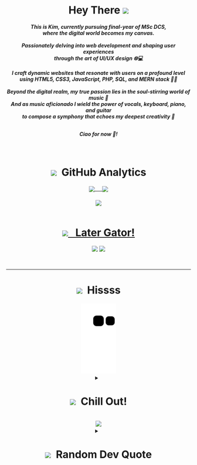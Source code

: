 <div>
<div align="center">
<h1><b>Hey There <img src="https://em-content.zobj.net/source/microsoft-teams/337/waving-hand_1f44b.png" width="50"/></b></h1>

<h5> This is Kim, currently pursuing final-year of MSc DCS,<br>
where the digital world becomes my canvas.<br><br>
Passionately delving into web development and shaping user experiences<br>
through the art of UI/UX design 🌐💻<br><br>
I craft dynamic websites that resonate with users on a profound level<br>
using HTML5, CSS3, JavaScript, PHP, SQL, and MERN stack 🚀🎨<br><br>
Beyond the digital realm, my true passion lies in the soul-stirring world of music 🎵<br>
And as music aficionado I wield the power of vocals, keyboard, piano, and guitar<br>
to compose a symphony that echoes my deepest creativity 💖<br><br>

Ciao for now 💓!</h5>
</div>
</br>

 <div align="center">
        <h1><b><img src="https://ouch-cdn2.icons8.com/jkTEVZRCBswUm6H4IwB0aEZtA6M_ua41P8sCWtib8Ec/rs:fit:256:203/czM6Ly9pY29uczgu/b3VjaC1wcm9kLmFz/c2V0cy9zdmcvMjMy/LzIyN2M2ZjgyLTQy/NjgtNGYwNS1iNDUz/LTc4ZjkzZTIyOTc5/MS5zdmc.png" width="75"> &nbsp;GitHub Analytics<b></h1>
          <a href="https://github.com/Kimberly-Marcelin-Nathan">
   <img align="center" height="170" src="https://github-readme-stats-kimberly-marcelin-nathan.vercel.app/api/top-langs/?username=Kimberly-Marcelin-Nathan&layout=compact&langs_count=16&theme=dracula"/>&nbsp &nbsp &nbsp
  <img align="center" src="https://github-readme-stats-kimberly-marcelin-nathan.vercel.app/api?username=Kimberly-Marcelin-Nathan&show_icons=true&theme=dracula&include_all_commits=true&count_private=true&hide=issues"/><br></br>
   
  <img align="center" style="width:810px; margin-top:5px" margin-top="10px" src="https://github-readme-streak-stats.herokuapp.com/?user=kimberly-marcelin-nathan&theme=dracula"/>
   </div>
 
</br>

<div align="center">
         <h1><b><img src="https://ouch-cdn2.icons8.com/EcYQjx_gy7btRVcrZSKla6CwCRCMHqc9wirdjgRrQ54/rs:fit:256:256/czM6Ly9pY29uczgu/b3VjaC1wcm9kLmFz/c2V0cy9zdmcvNDY1/L2MxZmVkODNkLWZj/MDYtNDliOC1iMDlj/LWY3MGFhMTM2NjA3/Ni5zdmc.png" width="80"> &nbsp; Later Gator!</b></h1>
<p align="center">
<a href="https://www.linkedin.com/in/kimberlymarcelinnathan"><img src="https://img.shields.io/badge/-Kimberly%20Marcelin%20Nathan-0077B5?style=flat&logo=Linkedin&logoColor=white"/></a>
<a href="mailto:kimmarcnathan02@gmail.com"><img src="https://img.shields.io/badge/-kimmarcnathan02@gmail.com-D14836?style=flat&logo=Gmail&logoColor=white"/></a>
</p></div>
<br><hr>
<!--![Snake animation](https://github.com/Kimberly-Marcelin-Nathan/Kimberly-Marcelin-Nathan/blob/output/github-contribution-grid-snake.svg)-->
<div align="center">
<h1><b><img src="https://em-content.zobj.net/thumbs/160/apple/81/snake_1f40d.png" width="70"> &nbsp;Hissss</b></h1>
<img src="https://github.com/Kimberly-Marcelin-Nathan/Kimberly-Marcelin-Nathan/blob/output/github-contribution-grid-snake.svg" /></div>

</div>


<details>
<summary align="center"> &nbsp <h1><img src="https://ouch-cdn2.icons8.com/dh7WTkIa_4G6To95fg4OEhT1vQ-p4aejKR9H8gMUKjM/rs:fit:256:133/czM6Ly9pY29uczgu/b3VjaC1wcm9kLmFz/c2V0cy9zdmcvMjI0/LzFmZGFmMDJiLWIy/YTUtNDVmOC05OGU0/LWYzNjQ1MWIzNjQ2/MS5zdmc.png" width="70"> &nbsp;Chill Out!</h1></summary>
 <div align="center"><hr>

  
<a href="https://openspotify.com/user/31aihd6srkv2azro4o3ihbuoaadu">
    <img src="https://spotify-recently-played-readme.vercel.app/api?user=31aihd6srkv2azro4o3ihbuoaadu" alt="Spotify recently played"  width="500"/>
  </a>
  <br>

</div></details>
<br>
 <div align="center">
  <img src="https://profile-counter.glitch.me/Kimberly-Marcelin-Nathan/count.svg?theme=dracula" width="250" />
</div>

<details align="center">
<summary align="center"> &nbsp <h1><img src="https://img.icons8.com/external-flaticons-flat-flat-icons/1x/external-quotes-customer-feedback-flaticons-flat-flat-icons.png" width="70"> &nbsp;Random Dev Quote</h1></summary><hr>

![](https://quotes-github-readme.vercel.app/api?type=horizontal&theme=dracula)
</details>

